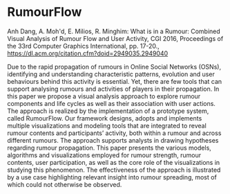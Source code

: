 # RumourFlow

Anh Dang, A. Moh'd, E. Milios, R. Minghim:
What is in a Rumour: Combined Visual Analysis of Rumour Flow and User Activity, CGI 2016, Proceedings of the 33rd Computer Graphics International, pp. 17-20., https://dl.acm.org/citation.cfm?doid=2949035.2949040

Due to the rapid propagation of rumours in Online Social Networks (OSNs), identifying and understanding characteristic patterns, evolution and user behaviours behind this activity is essential. Yet, there are few tools that can support analysing rumours and activities of players in their propagation. In this paper we propose a visual analysis approach to explore rumour components and life cycles as well as their association with user actions. The approach is realized by the implementation of a prototype system, called RumourFlow. Our framework designs, adopts and implements multiple visualizations and modeling tools that are integrated to reveal rumour contents and participants’ activity, both within a rumour and across different rumours. The approach supports analysts in drawing hypotheses regarding rumour propagation. This paper presents the various models, algorithms and visualizations employed for rumour strength, rumour contents, user participation, as well as the core role of the visualizations in studying this phenomenon. The effectiveness of the approach is illustrated by a use case highlighting relevant insight into rumour spreading, most of which could not otherwise be observed.
